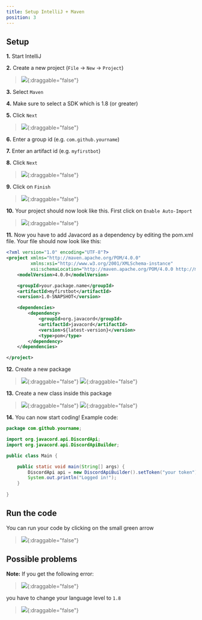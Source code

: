 ```yaml
---
title: Setup IntelliJ + Maven
position: 3
---
```

## Setup

**1.** Start IntelliJ

**2.** Create a new project (`File` -> `New` -> `Project`)
>![](https://i.imgur.com/Twz9SlW.png){:draggable="false"}

**3.** Select `Maven`

**4.** Make sure to select a SDK which is 1.8 (or greater)

**5.** Click `Next`
>![](https://i.imgur.com/OGDuITx.png){:draggable="false"}

**6.** Enter a group id (e.g. `com.github.yourname`)

**7.** Enter an artifact id (e.g. `myfirstbot`)

**8.** Click `Next`
>![](https://i.imgur.com/kWoutrk.png){:draggable="false"}

**9.** Click on `Finish`
>![](https://i.imgur.com/pXwWMbi.png){:draggable="false"}

**10.** Your project should now look like this. First click on `Enable Auto-Import`
>![](https://i.imgur.com/PXZ6aww.png){:draggable="false"}

**11.** Now you have to add Javacord as a dependency by editing the pom.xml file. Your file should now look like this:
```xml
<?xml version="1.0" encoding="UTF-8"?>
<project xmlns="http://maven.apache.org/POM/4.0.0"
         xmlns:xsi="http://www.w3.org/2001/XMLSchema-instance"
         xsi:schemaLocation="http://maven.apache.org/POM/4.0.0 http://maven.apache.org/xsd/maven-4.0.0.xsd">
    <modelVersion>4.0.0</modelVersion>

    <groupId>your.package.name</groupId>
    <artifactId>myfirstbot</artifactId>
    <version>1.0-SNAPSHOT</version>

    <dependencies>
        <dependency>
            <groupId>org.javacord</groupId>
            <artifactId>javacord</artifactId>
            <version>${latest-version}</version>
            <type>pom</type>
        </dependency>
    </dependencies>

</project>
```

**12.** Create a new package
>![](https://i.imgur.com/EtgpIok.png){:draggable="false"}
>![](https://i.imgur.com/P4e3RwT.png){:draggable="false"}

**13.** Create a new class inside this package
>![](https://i.imgur.com/VVnLssf.png){:draggable="false"}
>![](https://i.imgur.com/nyl3Jit.png){:draggable="false"}

**14.** You can now start coding! Example code:
```java
package com.github.yourname;

import org.javacord.api.DiscordApi;
import org.javacord.api.DiscordApiBuilder;

public class Main {

    public static void main(String[] args) {
        DiscordApi api = new DiscordApiBuilder().setToken("your token").login().join();
        System.out.println("Logged in!");
    }
    
}
```
## Run the code

You can run your code by clicking on the small green arrow
>![](https://i.imgur.com/USGlewm.png){:draggable="false"}

## Possible problems

**Note:** If you get the following error:
>![](https://i.imgur.com/Q34zZpb.png){:draggable="false"}

you have to change your language level to `1.8`

>![](https://i.imgur.com/IwQ5LN8.png){:draggable="false"}